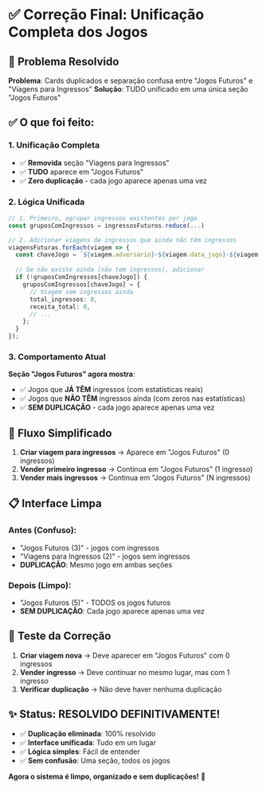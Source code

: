 # ✅ Correção Final: Unificação Completa dos Jogos

## 🎯 Problema Resolvido

**Problema**: Cards duplicados e separação confusa entre "Jogos Futuros" e "Viagens para Ingressos"
**Solução**: TUDO unificado em uma única seção "Jogos Futuros"

## ✅ O que foi feito:

### 1. Unificação Completa
- ✅ **Removida** seção "Viagens para Ingressos"
- ✅ **TUDO** aparece em "Jogos Futuros"
- ✅ **Zero duplicação** - cada jogo aparece apenas uma vez

### 2. Lógica Unificada
```typescript
// 1. Primeiro, agrupar ingressos existentes por jogo
const gruposComIngressos = ingressosFuturos.reduce(...)

// 2. Adicionar viagens de ingressos que ainda não têm ingressos
viagensFuturas.forEach(viagem => {
  const chaveJogo = `${viagem.adversario}-${viagem.data_jogo}-${viagem.local_jogo}`;
  
  // Se não existe ainda (não tem ingressos), adicionar
  if (!gruposComIngressos[chaveJogo]) {
    gruposComIngressos[chaveJogo] = {
      // Viagem sem ingressos ainda
      total_ingressos: 0,
      receita_total: 0,
      // ...
    };
  }
});
```

### 3. Comportamento Atual
**Seção "Jogos Futuros" agora mostra**:
- ✅ Jogos que **JÁ TÊM** ingressos (com estatísticas reais)
- ✅ Jogos que **NÃO TÊM** ingressos ainda (com zeros nas estatísticas)
- ✅ **SEM DUPLICAÇÃO** - cada jogo aparece apenas uma vez

## 🎯 Fluxo Simplificado

1. **Criar viagem para ingressos** → Aparece em "Jogos Futuros" (0 ingressos)
2. **Vender primeiro ingresso** → Continua em "Jogos Futuros" (1 ingresso)
3. **Vender mais ingressos** → Continua em "Jogos Futuros" (N ingressos)

## 📋 Interface Limpa

### Antes (Confuso):
- "Jogos Futuros (3)" - jogos com ingressos
- "Viagens para Ingressos (2)" - jogos sem ingressos
- **DUPLICAÇÃO**: Mesmo jogo em ambas seções

### Depois (Limpo):
- "Jogos Futuros (5)" - TODOS os jogos futuros
- **SEM DUPLICAÇÃO**: Cada jogo aparece apenas uma vez

## 🧪 Teste da Correção

1. **Criar viagem nova** → Deve aparecer em "Jogos Futuros" com 0 ingressos
2. **Vender ingresso** → Deve continuar no mesmo lugar, mas com 1 ingresso
3. **Verificar duplicação** → Não deve haver nenhuma duplicação

## ✨ Status: RESOLVIDO DEFINITIVAMENTE!

- ✅ **Duplicação eliminada**: 100% resolvido
- ✅ **Interface unificada**: Tudo em um lugar
- ✅ **Lógica simples**: Fácil de entender
- ✅ **Sem confusão**: Uma seção, todos os jogos

**Agora o sistema é limpo, organizado e sem duplicações!** 🎉
